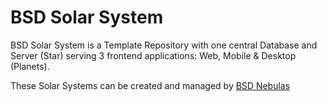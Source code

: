 # BSD Solar System

BSD Solar System is a Template Repository with one central Database and Server (Star) serving 3 frontend applications: Web, Mobile & Desktop (Planets).

These Solar Systems can be created and managed by [BSD Nebulas](https://github.com/brightsidedeveloper/bsd-nebula)
